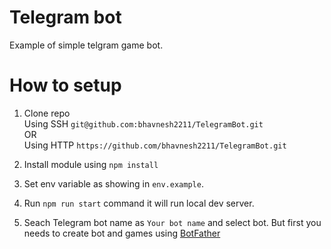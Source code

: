 # Telegram bot
Example of simple telgram game bot.

# How to setup

1. Clone repo \
Using SSH `git@github.com:bhavnesh2211/TelegramBot.git` \
OR \
Using HTTP `https://github.com/bhavnesh2211/TelegramBot.git`

2. Install module using `npm install`

3. Set env variable as showing in `env.example`.

4. Run `npm run start` command it will run local dev server.

5. Seach Telegram bot name as `Your bot name` and select bot. But first you needs to create bot and games using [BotFather](https://core.telegram.org/bots#3-how-do-i-create-a-bot)
